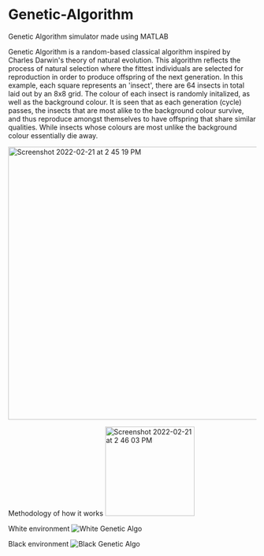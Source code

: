 # Genetic-Algorithm

Genetic Algorithm simulator made using MATLAB 

Genetic Algorithm is a random-based classical algorithm inspired by Charles Darwin's theory of natural evolution. This algorithm reflects the process of natural selection where the fittest individuals are selected for reproduction in order to produce offspring of the next generation. In this example, each square represents an 'insect', there are 64 insects in total laid out by an 8x8 grid. The colour of each insect is randomly initalized, as well as the background colour. It is seen that as each generation (cycle) passes, the insects that are most alike to the background colour survive, and thus reproduce amongst themselves to have offspring that share similar qualities. While insects whose colours are most unlike the background colour essentially die away.


<img width="553" alt="Screenshot 2022-02-21 at 2 45 19 PM" src="https://user-images.githubusercontent.com/71420919/154977432-1f8c1697-d1bc-46cf-bba9-396a8014063e.png">

Methodology of how it works
<img width="181" alt="Screenshot 2022-02-21 at 2 46 03 PM" src="https://user-images.githubusercontent.com/71420919/154977555-9cd35a82-b9ab-43b1-ab9d-faffb362120e.png">


White environment
![White Genetic Algo](https://user-images.githubusercontent.com/71420919/154976657-88fad420-fcdc-481c-8192-a3f602aed81e.gif)

Black environment
![Black Genetic Algo](https://user-images.githubusercontent.com/71420919/154976672-f86eaaa1-7874-4a8d-95e7-379b98805723.gif)
